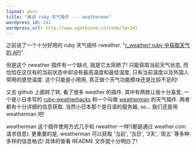 ```yaml
--- 
layout: post
title: "再说 ruby 天气插件 --- weatherman"
wordpress_id: 241
wordpress_url: http://www.agatezone.cn/code/?p=241
---
```

之前说了一个十分好用的 ruby 天气插件 rweather. "<a href="http://www.agatezone.cn/code/archives/234">r_weather! ruby 中获取天气的 API</a>".

但是这个 rweather 插件有一个缺点, 就是它太简陋了! 只能获取当前天气状态, 而恰恰在这仅有的当前状态中却没有最高温度和最低温度, 只有当前温度以及外国人常用的感觉温度. 这个只能是小用用, 真正做个天气功能模块还是比较不足的!

又去 github 上面转了转, 看了很多 weather 的插件. 其中有两款让我十分喜爱, 一个是小日本写的 <a href="http://github.com/keita/ruby-weatherhacks/tree/master">ruby-weatherhacks</a> 和一个叫做 <a href="http://github.com/jdpace/weatherman/tree/master">weatherman</a> 的天气插件. 两者都有十分详细的信息获取. 当然小日本那个是日语的服务器, so... 我们还是用 weatherman 吧!

weatherman 这个插件使用方式几乎和 rweather 一样!(都是通过 weather.com 请求信息). 更重要的是, weatherman 可以获取 '当前', '当日', '3天', '周五' 等多种多样的信息格式! 具体的查看 README 文件就十分明白了!
